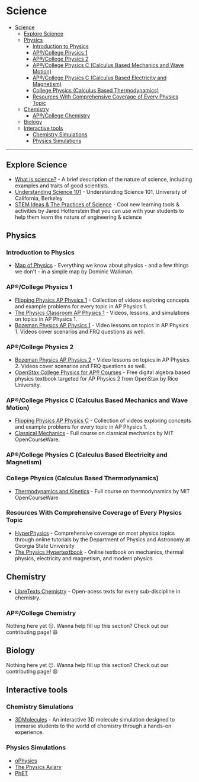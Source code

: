 # Science
- [Science](#science)
  - [Explore Science](#explore-science)
  - [Physics](#physics)
    - [Introduction to Physics](#introduction-to-physics)
    - [AP®/College Physics 1](#apcollege-physics-1)
    - [AP®/College Physics 2](#apcollege-physics-2)
    - [AP®/College Physics C (Calculus Based Mechanics and Wave Motion)](#apcollege-physics-c-calculus-based-mechanics-and-wave-motion)
    - [AP®/College Physics C (Calculus Based Electricity and Magnetism)](#apcollege-physics-c-calculus-based-electricity-and-magnetism)
    - [College Physics (Calculus Based Thermodynamics)](#college-physics-calculus-based-thermodynamics)
    - [Resources With Comprehensive Coverage of Every Physics Topic](#resources-with-comprehensive-coverage-of-every-physics-topic)
  - [Chemistry](#chemistry)
    - [AP®/College Chemistry](#apcollege-chemistry)
  - [Biology](#biology)
  - [Interactive tools](#interactive-tools)
    - [Chemistry Simulations](#chemistry-simulations)
    - [Physics Simulations](#physics-simulations)

---

## Explore Science
- [What is science?](https://youtu.be/TclBJZuUAOY) - A brief description of the nature of science, including examples and traits of good scientists.
- [Understanding Science 101](https://undsci.berkeley.edu/understanding-science-101/what-is-science/) - Understanding Science 101, University of California, Berkeley
- [STEM Ideas & The Practices of Science](https://www.youtube.com/playlist?list=PLat8Jejmdx1sfzUPWL-lI6WbT109A7PC_) - Cool new learning tools & activities by Jared Hottenstein that you can use with your students to help them learn the nature of engineering & science
  
## Physics

### Introduction to Physics
- [Map of Physics](https://youtu.be/ZihywtixUYo) - Everything we know about physics - and a few things we don't - in a simple map by Dominic Walliman.

### AP®/College Physics 1
- [Flipping Physics AP Physics 1](https://www.flippingphysics.com/ap-physics-1.html) - Collection of videos exploring concepts and example problems for every topic in AP Physics 1.
- [The Physics Classroom AP Physics 1](https://www.physicsclassroom.com/class) - Videos, lessons, and simulations on topics in AP Physics 1.
- [Bozeman Physics AP Physics 1](https://www.bozemanscience.com/ap-physics-1-video-list) - Video lessons on topics in AP Physics 1. Videos cover scenarios and FRQ questions as well.

### AP®/College Physics 2
- [Bozeman Physics AP Physics 2](https://www.bozemanscience.com/ap-physics-2-video-list) - Video lessons on topics in AP Physics 2. Videos cover scenarios and FRQ questions as well.
- [OpenStax College Physics for AP® Courses](https://openstax.org/details/books/college-physics-ap-courses-2e) - Free digital algebra based physics textbook targeted for AP Physics 2 from OpenStax by Rice University.

### AP®/College Physics C (Calculus Based Mechanics and Wave Motion)
- [Flipping Physics AP Physics C](https://www.flippingphysics.com/ap-physics-c.html) - Collection of videos exploring concepts and example problems for every topic in AP Physics 1.
- [Classical Mechanics](https://ocw.mit.edu/courses/8-01sc-classical-mechanics-fall-2016/) - Full course on classical mechanics by MIT OpenCourseWare.

### AP®/College Physics C (Calculus Based Electricity and Magnetism)

### College Physics (Calculus Based Thermodynamics)
- [Thermodynamics and Kinetics](https://ocw.mit.edu/courses/5-60-thermodynamics-kinetics-spring-2008/) - Full course on thermodynamics by MIT OpenCourseWare

### Resources With Comprehensive Coverage of Every Physics Topic
- [HyperPhysics](http://hyperphysics.phy-astr.gsu.edu/hbase/hph.html) - Comprehensive coverage on most physics topics through online tutorials by the Department of Physics and Astronomy at Georgia State University
- [The Physics Hypertextbook](https://physics.info) - Online textbook on mechanics, thermal physics, electricity and magnetism, and modern physics

## Chemistry
- [LibreTexts Chemistry](https://chem.libretexts.org/Bookshelves) - Open-acess texts for every sub-discipline in chemistry.

### AP®/College Chemistry
Nothing here yet 😔. Wanna help fill up this section? Check out our contributing page! 😄

## Biology
Nothing here yet 😔. Wanna help fill up this section? Check out our contributing page! 😄

## Interactive tools

### Chemistry Simulations
- [3DMolecules](https://apps.apple.com/app/id1639183447) - An interactive 3D molecule simulation designed to immerse students to the world of chemistry through a hands-on experience.

### Physics Simulations
- [oPhysics](https://ophysics.com/index.html)
- [The Physics Aviary](https://www.thephysicsaviary.com)
- [PhET](https://phet.colorado.edu/en/simulations/filter?type=html,prototype)